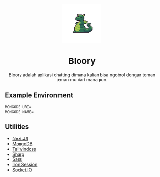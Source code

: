 <div align="center"> 
  <img src="https://raw.githubusercontent.com/jadennns/bloory/master/public/Logo.png" width="128" height="128">
  <h1>Bloory</h1>
  <p>Bloory adalah aplikasi chatting dimana kalian bisa ngobrol dengan teman teman mu dari mana pun.</p>
</div>

## Example Environment

```env
MONGODB_URI=
MONGODB_NAME=
```

## Utilities

- [Next.JS](https://nextjs.org/)
- [MongoDB](https://mongodb.com/)
- [Tailwindcss](https://tailwindcss.com/)
- [Sharp](https://npmjs.com/package/sharp)
- [Sass](https://sass-lang.com/)
- [Iron Session](https://www.npmjs.com/package/iron-session)
- [Socket.IO](https://socket.io/)
